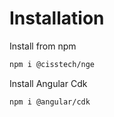 # Installation

Install from npm

```bash
npm i @cisstech/nge
```

Install Angular Cdk

```bash
npm i @angular/cdk
```
